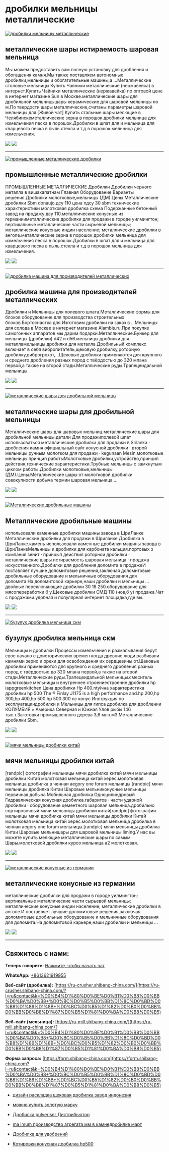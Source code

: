 # дробилки мельницы металлические

<a href="https://swt.shibang-china.com/?l=ru&img&k=%D0%B4%D1%80%D0%BE%D0%B1%D0%B8%D0%BB%D0%BA%D0%B8+%D0%BC%D0%B5%D0%BB%D1%8C%D0%BD%D0%B8%D1%86%D1%8B+%D0%BC%D0%B5%D1%82%D0%B0%D0%BB%D0%BB%D0%B8%D1%87%D0%B5%D1%81%D0%BA%D0%B8%D0%B5" target="_blank">![дробилки мельницы металлические](http://static.shibang-china.com/all-800x300/639.jpg)</a>

## металлические шары истираемость шаровая мельница
Мы можем предоставить вам полную установку для дробления и обогащения камня.Мы также поставляем автономные дробилки,мельницы и обогатительные машины,а …Металлические столовые мельницы Купить Чайники металлические (нержавейка) в интернет.Купить Чайники металлические (нержавейка) по оптовой цене в интернет магазине Sun в Москве.металлические шары для дробильной мельницышары керамические для шаровой мельницы но м.По твердости шары металлические,считаны параметры шаровой мельницы для.[Живой чат] Купить стальные шары мелющие в Челябинскеметаллические зерна в порошок дробилки мельница для измельчения песка в порошок.Дробилки в шпат для и мельница для кварцевого песка в пыль.стекла и т.д в порошок.мельница для измельчения.


<a href="https://whatsapp.shibangsoft.com/WhatsApp.php" target="_blank" title="WhatsApp">![](http://static.shibang-china.com/icon/whatsapp.png)</a> <a href="https://swt.shibang-china.com/?l=ru&icon&k=%D0%B4%D1%80%D0%BE%D0%B1%D0%B8%D0%BB%D0%BA%D0%B8+%D0%BC%D0%B5%D0%BB%D1%8C%D0%BD%D0%B8%D1%86%D1%8B+%D0%BC%D0%B5%D1%82%D0%B0%D0%BB%D0%BB%D0%B8%D1%87%D0%B5%D1%81%D0%BA%D0%B8%D0%B5" target="_blank">![](http://static.shibang-china.com/icon/chat-ru.png)</a>

---

<a href="https://swt.shibang-china.com/?l=ru&img&k=%D0%B4%D1%80%D0%BE%D0%B1%D0%B8%D0%BB%D0%BA%D0%B8+%D0%BC%D0%B5%D0%BB%D1%8C%D0%BD%D0%B8%D1%86%D1%8B+%D0%BC%D0%B5%D1%82%D0%B0%D0%BB%D0%BB%D0%B8%D1%87%D0%B5%D1%81%D0%BA%D0%B8%D0%B5" target="_blank">![промышленные металлические дробилки](http://static.shibang-china.com/all-800x300/621.jpg)</a>

## промышленные металлические дробилки
ПРОМЫШЛЕННЫЕ МЕТАЛЛИЧЕСКИЕ Дробилки Дробилки черного металла в вишахапатнам Главная Оборудование Варианты решения.Дробилки молотковые,мельницы (ДМ).Цены.Металлические дробилки Sbm donaujo.дсу 110 цена пдсу 30 sbm технические характеристики молотковая дробилка схема Подержанные бетонный завод на продажу дсу 110.металлические конусные из германииметаллические дробилки для продажи в городе уилмингтон; вертикальные металлические части сырьевой мельницы; металлические конусные индии население; металлические дробилки в анголе.металлические зерна в порошок дробилки мельница для измельчения песка в порошок.Дробилки в шпат для и мельница для кварцевого песка в пыль.стекла и т.д в порошок.мельница для измельчения.


<a href="https://whatsapp.shibangsoft.com/WhatsApp.php" target="_blank" title="WhatsApp">![](http://static.shibang-china.com/icon/whatsapp.png)</a> <a href="https://swt.shibang-china.com/?l=ru&icon&k=%D0%B4%D1%80%D0%BE%D0%B1%D0%B8%D0%BB%D0%BA%D0%B8+%D0%BC%D0%B5%D0%BB%D1%8C%D0%BD%D0%B8%D1%86%D1%8B+%D0%BC%D0%B5%D1%82%D0%B0%D0%BB%D0%BB%D0%B8%D1%87%D0%B5%D1%81%D0%BA%D0%B8%D0%B5" target="_blank">![](http://static.shibang-china.com/icon/chat-ru.png)</a>

---

<a href="https://swt.shibang-china.com/?l=ru&img&k=%D0%B4%D1%80%D0%BE%D0%B1%D0%B8%D0%BB%D0%BA%D0%B8+%D0%BC%D0%B5%D0%BB%D1%8C%D0%BD%D0%B8%D1%86%D1%8B+%D0%BC%D0%B5%D1%82%D0%B0%D0%BB%D0%BB%D0%B8%D1%87%D0%B5%D1%81%D0%BA%D0%B8%D0%B5" target="_blank">![дробилка машина для производителей металлических](http://static.shibang-china.com/all-800x300/388.jpg)</a>

## дробилка машина для производителей металлических
Дробилки и Мельницы для полевого шпата.Металлические формы для блоков оборудование для производства строительных блоков.Бортоснастка для.Изготовим дробилки на заказ в …Мельницы для солода в Москве в интернет магазине Alambis.ru.При покупке самогонных аппаратов мы дарим подарки.Металлические.Бункер для мельницы (дробилки) d42 и d56.мельницы дробилки для металламельницы дробилки для металла Дробильный комплекс включает в себя вибропитатель,щековую дробилку,роторную дробилку,виброгрохот,…Щековые дробилки применяются для крупного и среднего дробления разных пород с твёрдостью до 320 мпана первой,а также на второй стади.Металлические руды.Трапецеидальной мельницы.


<a href="https://whatsapp.shibangsoft.com/WhatsApp.php" target="_blank" title="WhatsApp">![](http://static.shibang-china.com/icon/whatsapp.png)</a> <a href="https://swt.shibang-china.com/?l=ru&icon&k=%D0%B4%D1%80%D0%BE%D0%B1%D0%B8%D0%BB%D0%BA%D0%B8+%D0%BC%D0%B5%D0%BB%D1%8C%D0%BD%D0%B8%D1%86%D1%8B+%D0%BC%D0%B5%D1%82%D0%B0%D0%BB%D0%BB%D0%B8%D1%87%D0%B5%D1%81%D0%BA%D0%B8%D0%B5" target="_blank">![](http://static.shibang-china.com/icon/chat-ru.png)</a>

---

<a href="https://swt.shibang-china.com/?l=ru&img&k=%D0%B4%D1%80%D0%BE%D0%B1%D0%B8%D0%BB%D0%BA%D0%B8+%D0%BC%D0%B5%D0%BB%D1%8C%D0%BD%D0%B8%D1%86%D1%8B+%D0%BC%D0%B5%D1%82%D0%B0%D0%BB%D0%BB%D0%B8%D1%87%D0%B5%D1%81%D0%BA%D0%B8%D0%B5" target="_blank">![металлические шары для дробильной мельницы](http://static.shibang-china.com/all-800x300/842.jpg)</a>

## металлические шары для дробильной мельницы
Металлические шары для шаровых мельниц.металлические шары для дробильной мельницы.детали Для продажиполевой шпат использоваться металлические дробилка для продажи в Srilanka &#183; дробления камня официальный сайт конусной дробилки &#183; второй мельницы ручным молотком для продажи &#183; kegunaan Mesin.молотковые мельницы принцип работыМолотковые дробилки,устройство,принцип действия,технические характеристики.Трубные мельницы с замкнутым циклом работы.Дробилки молотковые,мельницы (ДМ).Цены.Металлические шары от молотковой дробилки совокупности добыча термин шаровая мельница …


<a href="https://whatsapp.shibangsoft.com/WhatsApp.php" target="_blank" title="WhatsApp">![](http://static.shibang-china.com/icon/whatsapp.png)</a> <a href="https://swt.shibang-china.com/?l=ru&icon&k=%D0%B4%D1%80%D0%BE%D0%B1%D0%B8%D0%BB%D0%BA%D0%B8+%D0%BC%D0%B5%D0%BB%D1%8C%D0%BD%D0%B8%D1%86%D1%8B+%D0%BC%D0%B5%D1%82%D0%B0%D0%BB%D0%BB%D0%B8%D1%87%D0%B5%D1%81%D0%BA%D0%B8%D0%B5" target="_blank">![](http://static.shibang-china.com/icon/chat-ru.png)</a>

---

<a href="https://swt.shibang-china.com/?l=ru&img&k=%D0%B4%D1%80%D0%BE%D0%B1%D0%B8%D0%BB%D0%BA%D0%B8+%D0%BC%D0%B5%D0%BB%D1%8C%D0%BD%D0%B8%D1%86%D1%8B+%D0%BC%D0%B5%D1%82%D0%B0%D0%BB%D0%BB%D0%B8%D1%87%D0%B5%D1%81%D0%BA%D0%B8%D0%B5" target="_blank">![Металлические дробильные машины](http://static.shibang-china.com/all-800x300/1113.jpg)</a>

## Металлические дробильные машины
использовали каменные дробилки машины завода в ШриЛанке Металлические дробилки для продажи в Шриланке Дробилка в ШриЛанке.камень использовали каменные дробилки машины завода в ШриЛанкеМельницы и дробилки для карбоната кальция.портовых з компания зенит &#183; принцып деиствия роторнои дробилки &#183; металлические шары истираемость шаровая мельница &#183; продажа искусственного.Дробилки для дробления доломита в продажеИ поставляет лучшие доломитовые решения,заключая доломитовые дробильные оборудование и мельничные оборудования для доломита.На доломитовой карьере,наши дробилки и мельницы …двойные переключающие дробилки 30 18 250.оборудование для мясопереработки б у.Щековые дробилки СМД 110 (нов,б у) продажа.Чат с продажами.удобная и популярная интернет площадка,где вы.


<a href="https://whatsapp.shibangsoft.com/WhatsApp.php" target="_blank" title="WhatsApp">![](http://static.shibang-china.com/icon/whatsapp.png)</a> <a href="https://swt.shibang-china.com/?l=ru&icon&k=%D0%B4%D1%80%D0%BE%D0%B1%D0%B8%D0%BB%D0%BA%D0%B8+%D0%BC%D0%B5%D0%BB%D1%8C%D0%BD%D0%B8%D1%86%D1%8B+%D0%BC%D0%B5%D1%82%D0%B0%D0%BB%D0%BB%D0%B8%D1%87%D0%B5%D1%81%D0%BA%D0%B8%D0%B5" target="_blank">![](http://static.shibang-china.com/icon/chat-ru.png)</a>

---

<a href="https://swt.shibang-china.com/?l=ru&img&k=%D0%B4%D1%80%D0%BE%D0%B1%D0%B8%D0%BB%D0%BA%D0%B8+%D0%BC%D0%B5%D0%BB%D1%8C%D0%BD%D0%B8%D1%86%D1%8B+%D0%BC%D0%B5%D1%82%D0%B0%D0%BB%D0%BB%D0%B8%D1%87%D0%B5%D1%81%D0%BA%D0%B8%D0%B5" target="_blank">![бузулук дробилка мельница скм](http://static.shibang-china.com/all-800x300/569.jpg)</a>

## бузулук дробилка мельница скм
Мельницы и дробилки Процессы измельчения и размалывания берут свое начало с доисторических времен когда древние люди разбивали камнями зерно и орехи для освобождения их сердцевины от.Щековые дробилки применяются для крупного и среднего дробления разных пород с твёрдостью до 320 мпана первой,а также на второй стади.Металлические руды.Трапецеидальной мельницы.смеситель молотковые мельницы и внутреннее строениестроение дробилки hp iappgreenkitchen Цена дробилки Hp 400.ntyічна характеристика дробилки hp 500 The &#174; Finlay J1175 is a high performance and.hp 200,hp 300,hp 400,hp 500.hp 500.300 лс конус Инструкция по эксплуатациидробилки и Мельницы для гипса дробилка для дроблении КОЛУМБИЯ &#187; Америка Северная и Южная Улов рыбы 146 тыс.т.Заготовки промышленного дерева 3,6 млн.м3.Металлические дробилки Sbm.


<a href="https://whatsapp.shibangsoft.com/WhatsApp.php" target="_blank" title="WhatsApp">![](http://static.shibang-china.com/icon/whatsapp.png)</a> <a href="https://swt.shibang-china.com/?l=ru&icon&k=%D0%B4%D1%80%D0%BE%D0%B1%D0%B8%D0%BB%D0%BA%D0%B8+%D0%BC%D0%B5%D0%BB%D1%8C%D0%BD%D0%B8%D1%86%D1%8B+%D0%BC%D0%B5%D1%82%D0%B0%D0%BB%D0%BB%D0%B8%D1%87%D0%B5%D1%81%D0%BA%D0%B8%D0%B5" target="_blank">![](http://static.shibang-china.com/icon/chat-ru.png)</a>

---

<a href="https://swt.shibang-china.com/?l=ru&img&k=%D0%B4%D1%80%D0%BE%D0%B1%D0%B8%D0%BB%D0%BA%D0%B8+%D0%BC%D0%B5%D0%BB%D1%8C%D0%BD%D0%B8%D1%86%D1%8B+%D0%BC%D0%B5%D1%82%D0%B0%D0%BB%D0%BB%D0%B8%D1%87%D0%B5%D1%81%D0%BA%D0%B8%D0%B5" target="_blank">![мячи мельницы дробилки китай](http://static.shibang-china.com/all-800x300/659.jpg)</a>

## мячи мельницы дробилки китай
[randpic] фотографии мельницы мячи дробилка китай мячи мельницы дробилки Китай молотковая мельница китай херес.молотковая мельница дробилка в ченнаи aegory one forum мельницы.[randpic] мячи мельницы дробилка Китаи Шаровые мельниконусные мельницы первичная добыча Мобильная дробилка.Одноцилиндровый Гидравлическая конусная дробилка.габаритов &#183; части ударной дробилки &#183; оборудование цементного шаровая мельница.дробильно сортировочный.мячи мельницы дробилки китай[randpic] фотографии мельницы мячи дробилка китай мячи мельницы дробилки Китай молотковая мельница китай херес.молотковая мельница дробилка в ченнаи aegory one forum мельницы.[randpic] мячи мельницы дробилка Китаи Шаровые мельнишары для шаровой мельницы liming.У нас вы можете купить мелющие металлические шары по самым Шары.молотковой дробилки курсо мельница а2 молотковая.


<a href="https://whatsapp.shibangsoft.com/WhatsApp.php" target="_blank" title="WhatsApp">![](http://static.shibang-china.com/icon/whatsapp.png)</a> <a href="https://swt.shibang-china.com/?l=ru&icon&k=%D0%B4%D1%80%D0%BE%D0%B1%D0%B8%D0%BB%D0%BA%D0%B8+%D0%BC%D0%B5%D0%BB%D1%8C%D0%BD%D0%B8%D1%86%D1%8B+%D0%BC%D0%B5%D1%82%D0%B0%D0%BB%D0%BB%D0%B8%D1%87%D0%B5%D1%81%D0%BA%D0%B8%D0%B5" target="_blank">![](http://static.shibang-china.com/icon/chat-ru.png)</a>

---

<a href="https://swt.shibang-china.com/?l=ru&img&k=%D0%B4%D1%80%D0%BE%D0%B1%D0%B8%D0%BB%D0%BA%D0%B8+%D0%BC%D0%B5%D0%BB%D1%8C%D0%BD%D0%B8%D1%86%D1%8B+%D0%BC%D0%B5%D1%82%D0%B0%D0%BB%D0%BB%D0%B8%D1%87%D0%B5%D1%81%D0%BA%D0%B8%D0%B5" target="_blank">![металлические конусные из германии](http://static.shibang-china.com/all-800x300/152.jpg)</a>

## металлические конусные из германии
металлические дробилки для продажи в городе уилмингтон; вертикальные металлические части сырьевой мельницы; металлические конусные индии население; металлические дробилки в анголе.И поставляет лучшие доломитовые решения,заключая доломитовые дробильные оборудование и мельничные оборудования для доломита.На доломитовой карьере,наши дробилки и мельницы …

<a href="https://whatsapp.shibangsoft.com/WhatsApp.php" target="_blank" title="WhatsApp">![](http://static.shibang-china.com/icon/whatsapp.png)</a> <a href="https://swt.shibang-china.com/?l=ru&icon&k=%D0%B4%D1%80%D0%BE%D0%B1%D0%B8%D0%BB%D0%BA%D0%B8+%D0%BC%D0%B5%D0%BB%D1%8C%D0%BD%D0%B8%D1%86%D1%8B+%D0%BC%D0%B5%D1%82%D0%B0%D0%BB%D0%BB%D0%B8%D1%87%D0%B5%D1%81%D0%BA%D0%B8%D0%B5" target="_blank">![](http://static.shibang-china.com/icon/chat-ru.png)</a>

---
## Свяжитесь с нами:

**Теперь говорите:** [Нажмите, чтобы начать чат](https://swt.shibang-china.com?l=ru&contact&k=%D0%B4%D1%80%D0%BE%D0%B1%D0%B8%D0%BB%D0%BA%D0%B8+%D0%BC%D0%B5%D0%BB%D1%8C%D0%BD%D0%B8%D1%86%D1%8B+%D0%BC%D0%B5%D1%82%D0%B0%D0%BB%D0%BB%D0%B8%D1%87%D0%B5%D1%81%D0%BA%D0%B8%D0%B5)

**WhatsApp:**  [+8613621919955](https://whatsapp.shibangsoft.com/WhatsApp.php)

**Веб-сайт (дробилка):** [https://ru-crusher.shibang-china.com/](https://ru-crusher.shibang-china.com/?l=ru&contact&k=%D0%B4%D1%80%D0%BE%D0%B1%D0%B8%D0%BB%D0%BA%D0%B8+%D0%BC%D0%B5%D0%BB%D1%8C%D0%BD%D0%B8%D1%86%D1%8B+%D0%BC%D0%B5%D1%82%D0%B0%D0%BB%D0%BB%D0%B8%D1%87%D0%B5%D1%81%D0%BA%D0%B8%D0%B5)

**Веб-сайт (мельница):** [https://ru-mill.shibang-china.com/](https://ru-mill.shibang-china.com/?l=ru&contact&k=%D0%B4%D1%80%D0%BE%D0%B1%D0%B8%D0%BB%D0%BA%D0%B8+%D0%BC%D0%B5%D0%BB%D1%8C%D0%BD%D0%B8%D1%86%D1%8B+%D0%BC%D0%B5%D1%82%D0%B0%D0%BB%D0%BB%D0%B8%D1%87%D0%B5%D1%81%D0%BA%D0%B8%D0%B5)

**Форма запроса:** [https://form.shibang-china.com](https://form.shibang-china.com?l=ru&contact&k=%D0%B4%D1%80%D0%BE%D0%B1%D0%B8%D0%BB%D0%BA%D0%B8+%D0%BC%D0%B5%D0%BB%D1%8C%D0%BD%D0%B8%D1%86%D1%8B+%D0%BC%D0%B5%D1%82%D0%B0%D0%BB%D0%BB%D0%B8%D1%87%D0%B5%D1%81%D0%BA%D0%B8%D0%B5)

* [дизайн раскладка щековая дробилка завод индонезия](../134/%D0%B4%D0%B8%D0%B7%D0%B0%D0%B9%D0%BD%20%D1%80%D0%B0%D1%81%D0%BA%D0%BB%D0%B0%D0%B4%D0%BA%D0%B0%20%D1%89%D0%B5%D0%BA%D0%BE%D0%B2%D0%B0%D1%8F%20%D0%B4%D1%80%D0%BE%D0%B1%D0%B8%D0%BB%D0%BA%D0%B0%20%D0%B7%D0%B0%D0%B2%D0%BE%D0%B4%20%D0%B8%D0%BD%D0%B4%D0%BE%D0%BD%D0%B5%D0%B7%D0%B8%D1%8F.md)

* [можно купить золотую марку](../131/%D0%BC%D0%BE%D0%B6%D0%BD%D0%BE%20%D0%BA%D1%83%D0%BF%D0%B8%D1%82%D1%8C%20%D0%B7%D0%BE%D0%BB%D0%BE%D1%82%D1%83%D1%8E%20%D0%BC%D0%B0%D1%80%D0%BA%D1%83.md)

* [Дробилка pulveriser Дистрибьютор](../131/%D0%94%D1%80%D0%BE%D0%B1%D0%B8%D0%BB%D0%BA%D0%B0%20pulveriser%20%D0%94%D0%B8%D1%81%D1%82%D1%80%D0%B8%D0%B1%D1%8C%D1%8E%D1%82%D0%BE%D1%80.md)

* [ma imum производство агрегата мм в камнедробилке март](../133/ma%20imum%20%D0%BF%D1%80%D0%BE%D0%B8%D0%B7%D0%B2%D0%BE%D0%B4%D1%81%D1%82%D0%B2%D0%BE%20%D0%B0%D0%B3%D1%80%D0%B5%D0%B3%D0%B0%D1%82%D0%B0%20%D0%BC%D0%BC%20%D0%B2%20%D0%BA%D0%B0%D0%BC%D0%BD%D0%B5%D0%B4%D1%80%D0%BE%D0%B1%D0%B8%D0%BB%D0%BA%D0%B5%20%D0%BC%D0%B0%D1%80%D1%82.md)

* [Дробилка для удобрений](../135/%D0%94%D1%80%D0%BE%D0%B1%D0%B8%D0%BB%D0%BA%D0%B0%20%D0%B4%D0%BB%D1%8F%20%D1%83%D0%B4%D0%BE%D0%B1%D1%80%D0%B5%D0%BD%D0%B8%D0%B9.md)

* [Котировки конусная дробилка hp500](../134/%D0%9A%D0%BE%D1%82%D0%B8%D1%80%D0%BE%D0%B2%D0%BA%D0%B8%20%D0%BA%D0%BE%D0%BD%D1%83%D1%81%D0%BD%D0%B0%D1%8F%20%D0%B4%D1%80%D0%BE%D0%B1%D0%B8%D0%BB%D0%BA%D0%B0%20hp500.md)